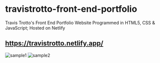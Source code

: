 # travistrotto-front-end-portfolio
Travis Trotto's Front End Portfolio Website
Programmed in HTML5, CSS & JavaScript; Hosted on Netlify

## https://travistrotto.netlify.app/

![sample1](https://user-images.githubusercontent.com/54992930/116954998-5867cb80-ac5f-11eb-9db3-b78ee2ade310.png)
![sample2](https://user-images.githubusercontent.com/54992930/116954997-5867cb80-ac5f-11eb-9c26-5833904f67ed.png)
